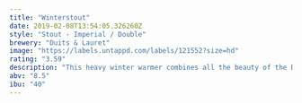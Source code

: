 ```yaml
---
title: "Winterstout"
date: 2019-02-08T13:54:05.326260Z
style: "Stout - Imperial / Double"
brewery: "Duits & Lauret"
image: "https://labels.untappd.com/labels/121552?size=hd"
rating: "3.59"
description: "This heavy winter warmer combines all the beauty of the Duits & Lauret Stout with a powerful taste and a warming aftertaste. Due to its fullness and balance the beer combines well with wintery stews and distinct blue-veined cheeses. Duits & Lauret Winterstout is a top fermenting beer, unfiltered and unpasteurized with secondary fermentation on bottle and cask. Serve lightly cooled at a temperature between 12 and 14 degrees centigrade. It’s a beer with an alcohol percentage of 8.5 and is available from November until February."
abv: "8.5"
ibu: "40"
---
```

